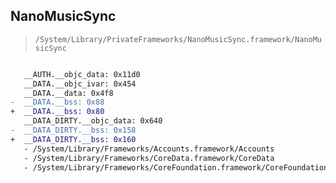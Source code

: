 ## NanoMusicSync

> `/System/Library/PrivateFrameworks/NanoMusicSync.framework/NanoMusicSync`

```diff

   __AUTH.__objc_data: 0x11d0
   __DATA.__objc_ivar: 0x454
   __DATA.__data: 0x4f8
-  __DATA.__bss: 0x88
+  __DATA.__bss: 0x80
   __DATA_DIRTY.__objc_data: 0x640
-  __DATA_DIRTY.__bss: 0x158
+  __DATA_DIRTY.__bss: 0x160
   - /System/Library/Frameworks/Accounts.framework/Accounts
   - /System/Library/Frameworks/CoreData.framework/CoreData
   - /System/Library/Frameworks/CoreFoundation.framework/CoreFoundation

```
